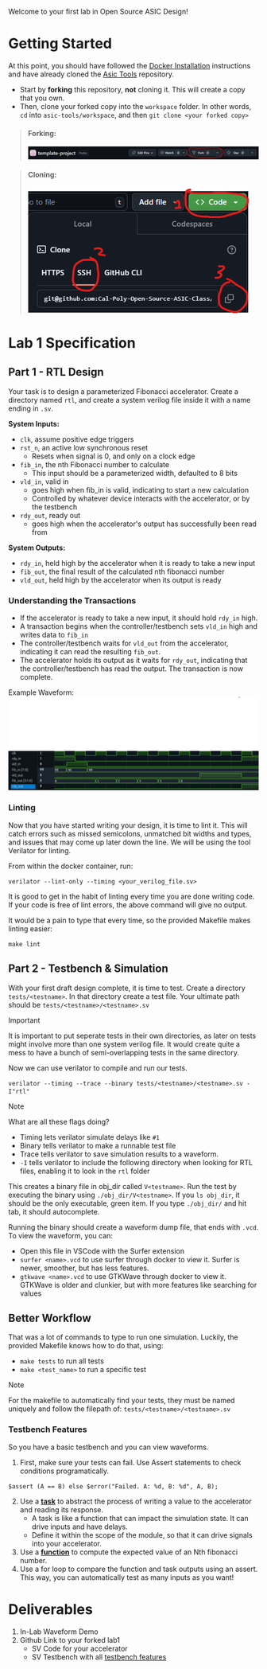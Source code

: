 
Welcome to your first lab in Open Source ASIC Design!

# Getting Started
At this point, you should have followed the [Docker Installation](https://github.com/Cal-Poly-Open-Source-ASIC-Class) instructions and have already cloned the [Asic Tools](https://github.com/Cal-Poly-Open-Source-ASIC-Class/asic-tools) repository. 

- Start by __forking__ this repository, __not__ cloning it. This will create a copy that you own.
- Then, clone your forked copy into the `workspace`  folder. In other words, `cd` into `asic-tools/workspace`, and then `git clone <your forked copy>`
>#### Forking:
>![alt text](docs/fork.png)

>#### Cloning:
>![alt text](docs/clone.png)

# Lab 1 Specification

## Part 1 - RTL Design
Your task is to design a parameterized Fibonacci accelerator. Create a directory named `rtl`, and create a system verilog file inside it with a name ending in `.sv`.

__System Inputs:__
- `clk`, assume positive edge triggers
- `rst_n`, an active low synchronous reset
    - Resets when signal is 0, and only on a clock edge
- `fib_in`, the nth Fibonacci number to calculate
    - This input should be a parameterized width, defaulted to 8 bits
- `vld_in`, valid in
    - goes high when fib_in is valid, indicating to start a new calculation
    - Controlled by whatever device interacts with the accelerator, or by the testbench
- `rdy_out`, ready out
    - goes high when the accelerator's output has successfully been read from 

__System Outputs:__
- `rdy_in`, held high by the accelerator when it is ready to take a new input
- `fib_out`, the final result of the calculated nth fibonacci number
- `vld_out`, held high by the accelerator when its output is ready

### Understanding the Transactions
- If the accelerator is ready to take a new input, it should hold `rdy_in` high.
- A transaction begins when the controller/testbench sets `vld_in` high and writes data to `fib_in`
- The controller/testbench waits for `vld_out` from the accelerator, indicating it can read the resulting `fib_out`.
- The accelerator holds its output as it waits for `rdy_out`, indicating that the controller/testbench has read the output. The transaction is now complete.

Example Waveform:
![alt text](docs/waveform.png)

### Linting
Now that you have started writing your design, it is time to lint it. This will catch errors such as missed semicolons, unmatched bit widths and types, and issues that may come up later down the line. We will be using the tool Verilator for linting.

 From within the docker container, run:

```
verilator --lint-only --timing <your_verilog_file.sv>
```

It is good to get in the habit of linting every time you are done writing code. If your code is free of lint errors, the above command will give no output.

It would be a pain to type that every time, so the provided Makefile makes linting easier:
```
make lint
```


## Part 2 - Testbench & Simulation

With your first draft design complete, it is time to test. Create a directory `tests/<testname>`. In that directory create a test file. Your ultimate path should be `tests/<testname>/<testname>.sv`

> [!IMPORTANT]  
> It is important to put seperate tests in their own directories, as later on tests might involve more than one system verilog file. It would create quite a mess to have a bunch of semi-overlapping tests in the same directory.

Now we can use verilator to compile and run our tests.
```
verilator --timing --trace --binary tests/<testname>/<testname>.sv -I"rtl"
```
> [!NOTE]
> What are all these flags doing?
> - Timing lets verilator simulate delays like `#1`
> - Binary tells verilator to make a runnable test file
> - Trace tells verilator to save simulation results to a waveform.
> - `-I` tells verilator to include the following directory when looking for RTL files, enabling it to look in the `rtl` folder

This creates a binary file in obj_dir called `V<testname>`. Run the test by executing the binary using `./obj_dir/V<testname>`. If you `ls obj_dir`, it should be the only executable, green item. If you type `./obj_dir/` and hit tab, it should autocomplete.

Running the binary should create a waveform dump file, that ends with `.vcd`. To view the waveform, you can:
- Open this file in VSCode with the Surfer extension
- `surfer <name>.vcd` to use surfer through docker to view it. Surfer is newer, smoother, but has less features.
- `gtkwave <name>.vcd` to use GTKWave through docker to view it. GTKWave is older and clunkier, but with more features like searching for values

## Better Workflow
That was a lot of commands to type to run one simulation. Luckily, the provided Makefile knows how to do that, using:
- `make tests` to run all tests
- `make <test_name>` to run a specific test
>[!NOTE]
> For the makefile to automatically find your tests, they must be named uniquely and follow the filepath of:
```tests/<testname>/<testname>.sv```


### Testbench Features
So you have a basic testbench and you can view waveforms.

1. First, make sure your tests can fail. Use Assert statements to check conditions programatically.
```
$assert (A == B) else $error("Failed. A: %d, B: %d", A, B);
```
2. Use a __[task](https://vlsiverify.com/system-verilog/tasks/)__ to abstract the process of writing a value to the accelerator and reading its response. 
    - A task is like a function that can impact the simulation state. It can drive inputs and have delays.
    - Define it within the scope of the module, so that it can drive signals into your accelerator.
3. Use a __[function](https://www.chipverify.com/systemverilog/systemverilog-functions)__ to compute the expected value of an Nth fibonacci number. 
4. Use a for loop to compare the function and task outputs using an assert. This way, you can automatically test as many inputs as you want!

# Deliverables
1. In-Lab Waveform Demo
1. Github Link to your forked lab1
    - SV Code for your accelerator
    - SV Testbench with all [testbench features](#testbench-features)
